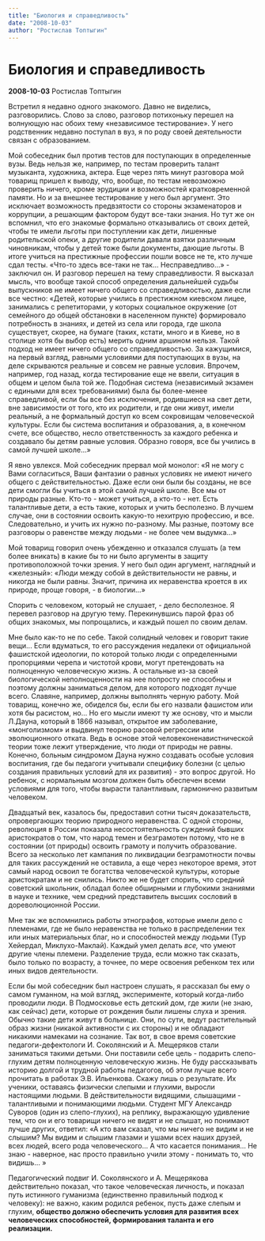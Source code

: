 ```yaml
---
title: "Биология и справедливость"
date: "2008-10-03"
author: "Ростислав Топтыгин"
---
```


# Биология и справедливость

**2008-10-03** Ростислав Топтыгин

Встретил я недавно одного знакомого. Давно не виделись, разговорились. Слово за слово, разговор потихоньку перешел на волнующую нас обоих тему «независимое тестирование». У него родственник недавно поступал в вуз, я по роду своей деятельности связан с образованием.

Мой собеседник был против тестов для поступающих в определенные вузы. Ведь нельзя же, например, по тестам проверить талант музыканта, художника, актера. Еще через пять минут разговора мой товарищ пришел к выводу, что, вообще, по тестам невозможно проверить ничего, кроме эрудиции и возможностей кратковременной памяти. Но и за внешнее тестирование у него был аргумент. Это исключает возможность предвзятости со стороны экзаменаторов и коррупции, а решающим фактором будут все-таки знания. Но тут же он вспомнил, что его знакомые формально отказывались от своих детей, чтобы те имели льготы при поступлении как дети, лишенные родительской опеки, а другие родители давали взятки различным чиновникам, чтобы у детей тоже были документы, дающие льготы. В итоге учиться на престижные профессии пошли вовсе не те, кто лучше сдал тесты. «Что-то здесь все-таки не так... Несправедливо...» - заключил он. И разговор перешел на тему справедливости. Я высказал мысль, что вообще такой способ определения дальнейшей судьбы выпускников не имеет ничего общего со справедливостью, даже если все честно: «Детей, которые учились в престижном киевском лицее, занимались с репетиторами, у которых социальное окружение (от семейного до общей обстановки в населенном пункте) формировало потребность в знаниях, и детей из села или города, где школа существует, скорее, на бумаге (таких, кстати, много и в Киеве, но в столице хотя бы выбор есть) мерить одним аршином нельзя. Такой подход не имеет ничего общего со справедливостью. За кажущимися, на первый взгляд, равными условиями для поступающих в вузы, на деле скрываются реальные и совсем не равные условия. Впрочем, например, год назад, когда тестирование еще не ввели, ситуация в общем и целом была той же. Подобная система (независимый экзамен с едиными для всех требованиями) была бы более-менее справедливой, если бы все без исключения, родившиеся на свет дети, вне зависимости от того, кто их родители, и где они живут, имели реальный, а не формальный доступ ко всем сокровищам человеческой культуры. Если бы система воспитания и образования, а, в конечном счете, все общество, несло ответственность за каждого ребенка и создавало бы детям равные условия. Образно говоря, все бы учились в самой лучшей школе...»

Я явно увлекся. Мой собеседник прервал мой монолог: «Я не могу с Вами согласиться, Ваши фантазии о равных условиях не имеют ничего общего с действительностью. Даже если они были бы созданы, не все дети смогли бы учиться в этой самой лучшей школе. Все мы от природы разные. Кто-то - может учиться, а кто-то - нет. Есть талантливые дети, а есть такие, которых и учить бесполезно. В лучшем случае, они в состоянии освоить какую-то нехитрую профессию, и все. Следовательно, и учить их нужно по-разному. Мы разные, поэтому все разговоры о равенстве между людьми - не более чем выдумка...»

Мой товарищ говорил очень убежденно и отказался слушать (а тем более вникать) в какие бы то ни было аргументы в защиту противоположной точки зрения. У него был один аргумент, наглядный и «железный»: «Люди между собой в действительности не равны, и никогда не были равны. Значит, причина их неравенства кроется в их природе, проще говоря, - в биологии...»

Спорить с человеком, который не слушает, - дело бесполезное. Я перевел разговор на другую тему. Перекинувшись парой фраз об общих знакомых, мы попрощались, и каждый пошел по своим делам.

Мне было как-то не по себе. Такой солидный человек и говорит такие вещи... Если вдуматься, то его рассуждения недалеки от официальной фашистской идеологии, по которой только люди с определенными пропорциями черепа и чистотой крови, могут претендовать на полноценную человеческую жизнь. А остальные из-за своей биологической неполноценности на нее попросту не способны и поэтому должны заниматься делом, для которого подходят лучше всего. Славяне, например, должны выполнять черную работу. Мой товарищ, конечно же, обиделся бы, если бы его назвали фашистом или хотя бы расистом, но... Но его мысли имеют ту же основу, что и мысли Л.Дауна, который в 1866 называл, открытое им заболевание, «монголизмом» и выдвинул теорию расовой регрессии или эволюционного отката. Ведь в основе этой человеконенавистнической теории тоже лежит утверждение, что люди от природы не равны. Конечно, больным синдромом Дауна нужно создавать особые условия воспитания, где бы педагоги учитывали специфику болезни (с целью создания правильных условий для их развития) - это вопрос другой. Но ребенок, с нормальным мозгом должен быть обеспечен всеми условиями для того, чтобы вырасти талантливым, гармонично развитым человеком.

Двадцатый век, казалось бы, предоставил сотни тысяч доказательств, опровергающих теорию природного неравенства. С одной стороны, революция в России показала несостоятельность суждений бывших аристократов о том, что народ темен и безграмотен потому, что не в состоянии (от природы) освоить грамоту и получить образование. Всего за несколько лет кампания по ликвидации безграмотности почвы для таких рассуждений не оставила, а еще через некоторое время, этот самый народ освоил те богатства человеческой культуры, которые аристократам и не снились. Никто же не будет спорить, что средний советский школьник, обладал более обширными и глубокими знаниями в науке и технике, чем средний представитель высших сословий в дореволюционной России.

Мне так же вспомнились работы этнографов, которые имели дело с племенами, где не было неравенства не только в распределении тех или иных материальных благ, но и способностей между людьми (Тур Хейердал, Миклухо-Маклай). Каждый умел делать *все,* что умеют другие члены племени. Разделение труда, если можно так сказать, было только по возрасту, а точнее, по мере освоения ребенком тех или иных видов деятельности.

Если бы мой собеседник был настроен слушать, я рассказал бы ему о самом гуманном, на мой взгляд, эксперименте, который когда-либо проводили люди. В Подмосковье есть детский дом, где жили (не знаю, как сейчас) дети, которые от рождения были лишены слуха и зрения. Обычно такие дети живут в больнице. Они, по сути, ведут растительный образ жизни (никакой активности с их стороны) и не обладают никакими намеками на сознание. Так вот, в свое время советские педагоги-дефектологи И. Соколянский и А. Мещеряков стали заниматься такими детьми. Они поставили себе цель - подарить слепо-глухим детям полноценную человеческую жизнь. Не буду рассказывать историю долгой и трудной работы педагогов, об этом лучше всего прочитать в работах Э.В. Ильенкова. Скажу лишь о результате. Их ученики, оставаясь физически слепыми и глухими, выросли настоящими людьми. В действительности видящими, слышащими - талантливыми и понимающими людьми. Студент МГУ Александр Суворов (один из слепо-глухих), на реплику, выражающую удивление тем, что он и его товарищи ничего не видят и не слышат, но понимают лучше других, ответил: «А кто вам сказал, что мы ничего не видим и не слышим? Мы видим и слышим глазами и ушами всех наших друзей, всех людей, всего рода человеческого... А что касается понимания... Не знаю - наверное, нас просто правильно учили этому - понимать то, что видишь... »

Педагогический подвиг И. Соколянского и А. Мещерякова действительно показал, что такое человеческая личность, и показал путь истинного гуманизма (единственно правильный подход к человеку): не важно, каким родился ребенок, пусть даже слепым и глухим, **общество должно обеспечить условия для развития всех человеческих способностей, формирования таланта и его реализации.**